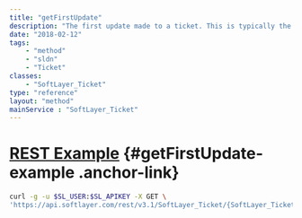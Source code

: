```yaml
---
title: "getFirstUpdate"
description: "The first update made to a ticket. This is typically the contents of a ticket when it's created."
date: "2018-02-12"
tags:
    - "method"
    - "sldn"
    - "Ticket"
classes:
    - "SoftLayer_Ticket"
type: "reference"
layout: "method"
mainService : "SoftLayer_Ticket"
---
```


# [REST Example](#getFirstUpdate-example) <a href="/article/rest/"><i class="fas fa-question"></i></a> {#getFirstUpdate-example .anchor-link} 
```bash
curl -g -u $SL_USER:$SL_APIKEY -X GET \
'https://api.softlayer.com/rest/v3.1/SoftLayer_Ticket/{SoftLayer_TicketID}/getFirstUpdate'
```

